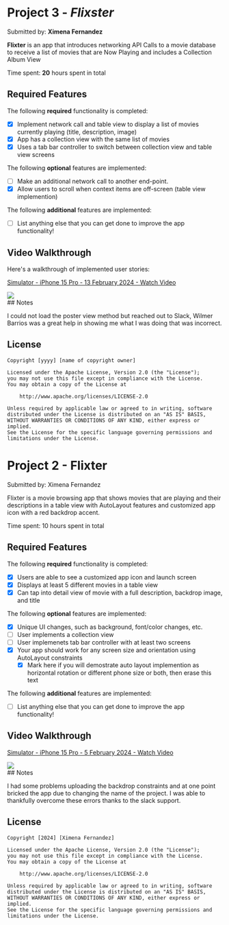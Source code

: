 # Project 3 - *Flixster*

Submitted by: **Ximena Fernandez**

**Flixter** is an app that introduces networking API Calls to a movie database to receive a list of movies that are Now Playing and includes a Collection Album View

Time spent: **20** hours spent in total

## Required Features

The following **required** functionality is completed:

- [X] Implement network call and table view to display a list of movies currently playing (title, description, image)
- [X] App has a collection view with the same list of movies
- [X] Uses a tab bar controller to switch between collection view and table view screens
 
The following **optional** features are implemented:

- [ ] Make an additional network call to another end-point.	
- [X] Allow users to scroll when context items are off-screen (table view implemention)

The following **additional** features are implemented:

- [ ] List anything else that you can get done to improve the app functionality!

## Video Walkthrough

Here's a walkthrough of implemented user stories:
<div>
    <a href="https://www.loom.com/share/7942311aab4b4bf59e081da69429df44">
      <p>Simulator - iPhone 15 Pro - 13 February 2024 - Watch Video</p>
    </a>
    <a href="https://www.loom.com/share/7942311aab4b4bf59e081da69429df44">
      <img style="max-width:300px;" src="https://cdn.loom.com/sessions/thumbnails/7942311aab4b4bf59e081da69429df44-with-play.gif">
    </a>
  </div>
## Notes

I could not load the poster view method but reached out to Slack, Wilmer Barrios was a great help in showing me what I was doing that was incorrect. 

## License

    Copyright [yyyy] [name of copyright owner]

    Licensed under the Apache License, Version 2.0 (the "License");
    you may not use this file except in compliance with the License.
    You may obtain a copy of the License at

        http://www.apache.org/licenses/LICENSE-2.0

    Unless required by applicable law or agreed to in writing, software
    distributed under the License is distributed on an "AS IS" BASIS,
    WITHOUT WARRANTIES OR CONDITIONS OF ANY KIND, either express or implied.
    See the License for the specific language governing permissions and
    limitations under the License.

# Project 2 - Flixter

Submitted by: Ximena Fernandez

Flixter is a movie browsing app that shows movies that are playing and their descriptions in a table view with AutoLayout features and customized
app icon with a red backdrop accent.

Time spent: 10 hours spent in total

## Required Features

The following **required** functionality is completed:

- [X] Users are able to see a customized app icon and launch screen
- [X] Displays at least 5 different movies in a table view
- [X] Can tap into detail view of movie with a full description, backdrop image, and title
 
The following **optional** features are implemented:

- [X] Unique UI changes, such as background, font/color changes, etc.
- [ ] User implements a collection view
- [ ] User implemenets tab bar controller with at least two screens
- [X] Your app should work for any screen size and orientation using AutoLayout constraints
  - [X] Mark here if you will demostrate auto layout implemention as horizontal rotation or different phone size or both, then erase this text

The following **additional** features are implemented:

- [ ] List anything else that you can get done to improve the app functionality!

## Video Walkthrough
<div>
    <a href="https://www.loom.com/share/3eef5cd99d76407fb591ed104e3530eb">
      <p>Simulator - iPhone 15 Pro - 5 February 2024 - Watch Video</p>
    </a>
    <a href="https://www.loom.com/share/3eef5cd99d76407fb591ed104e3530eb">
      <img style="max-width:300px;" src="https://cdn.loom.com/sessions/thumbnails/3eef5cd99d76407fb591ed104e3530eb-with-play.gif">
    </a>
  </div>
## Notes

I had some problems uploading the backdrop constraints and at one point bricked the app due to changing the name of the project. I was able
to thankfully overcome these errors thanks to the slack support.

## License

    Copyright [2024] [Ximena Fernandez]

    Licensed under the Apache License, Version 2.0 (the "License");
    you may not use this file except in compliance with the License.
    You may obtain a copy of the License at

        http://www.apache.org/licenses/LICENSE-2.0

    Unless required by applicable law or agreed to in writing, software
    distributed under the License is distributed on an "AS IS" BASIS,
    WITHOUT WARRANTIES OR CONDITIONS OF ANY KIND, either express or implied.
    See the License for the specific language governing permissions and
    limitations under the License.

